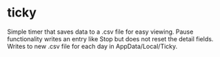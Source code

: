 # ticky
Simple timer that saves data to a .csv file for easy viewing. Pause functionality writes an entry like Stop but does not reset the detail fields. Writes to new .csv file for each day in AppData/Local/Ticky.
